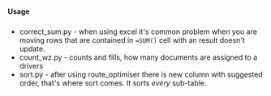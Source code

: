 #### Usage

#####
- correct_sum.py - when using excel it's common problem when you are moving rows that are contained in ```=SUM()``` cell with an result doesn't update.
- count_wz.py - counts and fills, how many documents are assigned to a drivers
- sort.py - after using route_optimiser there is new column with suggested order, that's where sort comes. It sorts *every* sub-table.  
